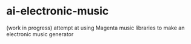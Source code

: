 # ai-electronic-music
(work in progress) attempt at using Magenta music libraries to make an electronic music generator
